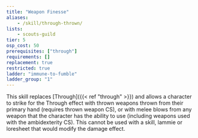 ```yaml
---
title: "Weapon Finesse"
aliases:
    - /skill/through-thrown/
lists:
    - scouts-guild
tier: 5
osp_cost: 50
prerequisites: ["through"]
requirements: []
replacement: true
restricted: true
ladder: "immune-to-fumble"
ladder_group: "1"
---
```

This skill replaces [Through]({{< ref "through" >}}) and allows a character to strike for the Through effect with thrown weapons thrown from their primary hand (requires thrown weapon CS), or with melee blows from any weapon that the character has the ability to use (including weapons used with the ambidexterity CS). This cannot be used with a skill, lammie or loresheet that would modify the damage effect.